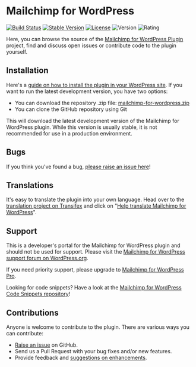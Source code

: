 Mailchimp for WordPress
======================
[![Build Status](https://api.travis-ci.org/ibericode/mailchimp-for-wordpress.png?branch=master)](https://travis-ci.org/ibericode/mailchimp-for-wordpress)
[![Stable Version](https://poser.pugx.org/dannyvankooten/mailchimp-for-wordpress/v/stable.svg)](https://packagist.org/packages/dannyvankooten/mailchimp-for-wordpress)
[![License](https://poser.pugx.org/dannyvankooten/mailchimp-for-wordpress/license.svg)](https://packagist.org/packages/dannyvankooten/mailchimp-for-wordpress)
![Version](https://img.shields.io/wordpress/plugin/dt/mailchimp-for-wp.svg)
![Rating](https://img.shields.io/wordpress/plugin/r/mailchimp-for-wp.svg)

Here, you can browse the source of the [Mailchimp for WordPress Plugin](https://wordpress.org/plugins/mailchimp-for-wp/) project, find and discuss open issues or contribute code to the plugin yourself.

Installation
------------

Here's a [guide on how to install the plugin in your WordPress site](https://wordpress.org/plugins/mailchimp-for-wp/installation/).
If you want to run the latest development version, you have two options:

* You can download the repository .zip file: [mailchimp-for-wordpress.zip](https://github.com/ibericode/mailchimp-for-wordpress/archive/master.zip)
* You can clone the GitHub repository using Git

This will download the latest development version of the Mailchimp for WordPress plugin. While this version is usually stable,
it is not recommended for use in a production environment.

Bugs
----
If you think you've found a bug, [please raise an issue here](https://github.com/ibericode/mailchimp-for-wordpress/issues?state=open)!

Translations
-------------
It's easy to translate the plugin into your own language. Head over to the [translation project on Transifex](https://www.transifex.com/projects/p/mailchimp-for-wordpress/) and click on "[Help translate Mailchimp for WordPress](https://www.transifex.com/signup/?join_project=mailchimp-for-wordpress)".

Support
-------
This is a developer's portal for the Mailchimp for WordPress plugin and should not be used for support. Please visit the
[Mailchimp for WordPress support forum on WordPress.org](https://wordpress.org/support/plugin/mailchimp-for-wp).

If you need priority support, please upgrade to [Mailchimp for WordPress Pro](https://mc4wp.com/).

Looking for code snippets? Have a look at the [Mailchimp for WordPress Code Snippets repository](https://github.com/ibericode/mc4wp-snippets)!

Contributions
-------------
Anyone is welcome to contribute to the plugin. There are various ways you can contribute:

* [Raise an issue](https://github.com/ibericode/mailchimp-for-wordpress/issues) on GitHub.
* Send us a Pull Request with your bug fixes and/or new features.
* Provide feedback and [suggestions on enhancements](https://github.com/ibericode/mailchimp-for-wordpress/issues?direction=desc&labels=Enhancement&page=1&sort=created&state=open).